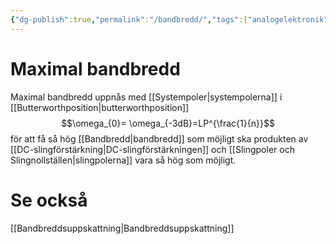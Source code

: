 ```yaml
---
{"dg-publish":true,"permalink":"/bandbredd/","tags":["analogelektronik"]}
---
```



# Maximal bandbredd
Maximal bandbredd uppnås med [[Systempoler\|systempolerna]] i [[Butterworthposition\|butterworthposition]]
$$\omega_{0}= \omega_{-3dB}=LP^{\frac{1}{n}}$$
för att få så hög [[Bandbredd\|bandbredd]] som möjligt ska produkten av [[DC-slingförstärkning\|DC-slingförstärkningen]] och [[Slingpoler och Slingnollställen\|slingpolerna]] vara så hög som möjligt.


# Se också
[[Bandbreddsuppskattning\|Bandbreddsuppskattning]]